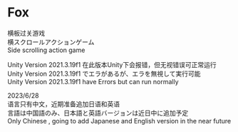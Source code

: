 # Fox

横板过关游戏  
横スクロールアクションゲーム  
Side scrolling action game

 Unity Version 2021.3.19f1 在此版本Unity下会报错，但无视错误可正常运行 
 Unity Version 2021.3.19f1 でエラがあるが、エラを無視して実行可能  
 Unity Version 2021.3.19f1 have Errors but can run normally

2023/6/28   
语言只有中文，近期准备追加日语和英语  
言語は中国語のみ、日本語と英語バージョンは近日中に追加予定  
Only Chinese , going to add Japanese and English version in the near future
